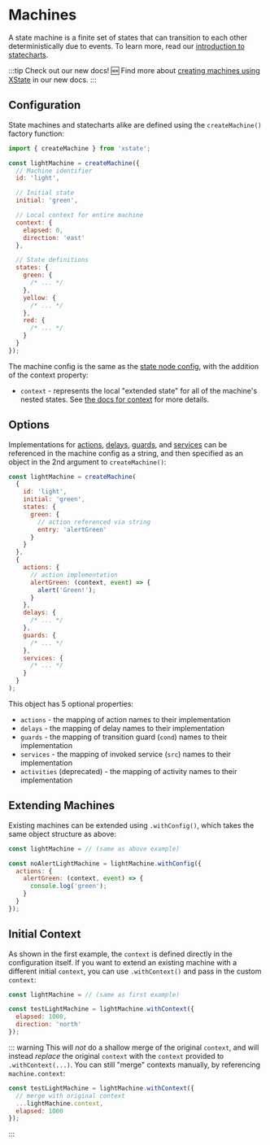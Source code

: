 # Machines

A state machine is a finite set of states that can transition to each other deterministically due to events. To learn more, read our [introduction to statecharts](./introduction-to-state-machines-and-statecharts/index.md).

:::tip Check out our new docs!
🆕 Find more about [creating machines using XState](https://stately.ai/docs/xstate/basics/what-is-a-statechart) in our new docs.
:::

## Configuration

State machines and statecharts alike are defined using the `createMachine()` factory function:

```js
import { createMachine } from 'xstate';

const lightMachine = createMachine({
  // Machine identifier
  id: 'light',

  // Initial state
  initial: 'green',

  // Local context for entire machine
  context: {
    elapsed: 0,
    direction: 'east'
  },

  // State definitions
  states: {
    green: {
      /* ... */
    },
    yellow: {
      /* ... */
    },
    red: {
      /* ... */
    }
  }
});
```

The machine config is the same as the [state node config](./statenodes.md), with the addition of the context property:

- `context` - represents the local "extended state" for all of the machine's nested states. See [the docs for context](./context.md) for more details.

## Options

Implementations for [actions](./actions.md), [delays](./delays.md), [guards](./guards.md), and [services](./communication.md) can be referenced in the machine config as a string, and then specified as an object in the 2nd argument to `createMachine()`:

```js
const lightMachine = createMachine(
  {
    id: 'light',
    initial: 'green',
    states: {
      green: {
        // action referenced via string
        entry: 'alertGreen'
      }
    }
  },
  {
    actions: {
      // action implementation
      alertGreen: (context, event) => {
        alert('Green!');
      }
    },
    delays: {
      /* ... */
    },
    guards: {
      /* ... */
    },
    services: {
      /* ... */
    }
  }
);
```

This object has 5 optional properties:

- `actions` - the mapping of action names to their implementation
- `delays` - the mapping of delay names to their implementation
- `guards` - the mapping of transition guard (`cond`) names to their implementation
- `services` - the mapping of invoked service (`src`) names to their implementation
- `activities` (deprecated) - the mapping of activity names to their implementation

## Extending Machines

Existing machines can be extended using `.withConfig()`, which takes the same object structure as above:

```js
const lightMachine = // (same as above example)

const noAlertLightMachine = lightMachine.withConfig({
  actions: {
    alertGreen: (context, event) => {
      console.log('green');
    }
  }
});
```

## Initial Context

As shown in the first example, the `context` is defined directly in the configuration itself. If you want to extend an existing machine with a different initial `context`, you can use `.withContext()` and pass in the custom `context`:

```js
const lightMachine = // (same as first example)

const testLightMachine = lightMachine.withContext({
  elapsed: 1000,
  direction: 'north'
});
```

::: warning
This will _not_ do a shallow merge of the original `context`, and will instead _replace_ the original `context` with the `context` provided to `.withContext(...)`. You can still "merge" contexts manually, by referencing `machine.context`:

```js
const testLightMachine = lightMachine.withContext({
  // merge with original context
  ...lightMachine.context,
  elapsed: 1000
});
```

:::
